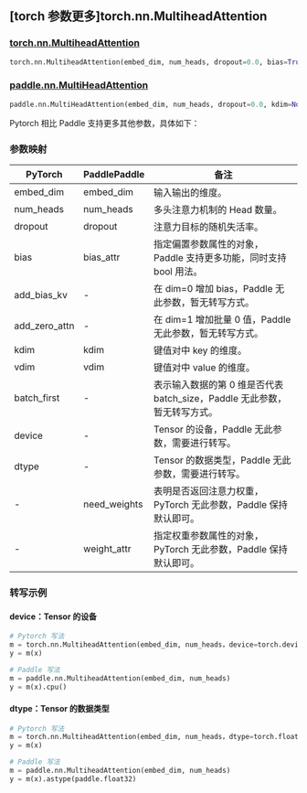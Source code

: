 ## [torch 参数更多]torch.nn.MultiheadAttention

### [torch.nn.MultiheadAttention](https://pytorch.org/docs/stable/generated/torch.nn.MultiheadAttention.html#torch.nn.MultiheadAttention)

```python
torch.nn.MultiheadAttention(embed_dim, num_heads, dropout=0.0, bias=True, add_bias_kv=False, add_zero_attn=False, kdim=None, vdim=None, batch_first=False, device=None, dtype=None)
```

### [paddle.nn.MultiHeadAttention](https://www.paddlepaddle.org.cn/documentation/docs/zh/api/paddle/nn/MultiHeadAttention_cn.html)

```python
paddle.nn.MultiHeadAttention(embed_dim, num_heads, dropout=0.0, kdim=None, vdim=None, need_weights=False, weight_attr=None, bias_attr=None)
```

Pytorch 相比 Paddle 支持更多其他参数，具体如下：

### 参数映射

| PyTorch       | PaddlePaddle | 备注                                                                      |
| ------------- | ------------ | ------------------------------------------------------------------------- |
| embed_dim     | embed_dim    | 输入输出的维度。                                                          |
| num_heads     | num_heads    | 多头注意力机制的 Head 数量。                                              |
| dropout       | dropout      | 注意力目标的随机失活率。                                                  |
| bias          | bias_attr    | 指定偏置参数属性的对象，Paddle 支持更多功能，同时支持 bool 用法。         |
| add_bias_kv   | -            | 在 dim=0 增加 bias，Paddle 无此参数，暂无转写方式。                       |
| add_zero_attn | -            | 在 dim=1 增加批量 0 值，Paddle 无此参数，暂无转写方式。                   |
| kdim          | kdim         | 键值对中 key 的维度。                                                     |
| vdim          | vdim         | 键值对中 value 的维度。                                                   |
| batch_first   | -            | 表示输入数据的第 0 维是否代表 batch_size，Paddle 无此参数，暂无转写方式。 |
| device        | -            | Tensor 的设备，Paddle 无此参数，需要进行转写。                            |
| dtype         | -            | Tensor 的数据类型，Paddle 无此参数，需要进行转写。                        |
| -             | need_weights | 表明是否返回注意力权重，PyTorch 无此参数，Paddle 保持默认即可。           |
| -             | weight_attr  | 指定权重参数属性的对象，PyTorch 无此参数，Paddle 保持默认即可。           |

### 转写示例

#### device：Tensor 的设备

```python
# Pytorch 写法
m = torch.nn.MultiheadAttention(embed_dim, num_heads，device=torch.device('cpu'))
y = m(x)

# Paddle 写法
m = paddle.nn.MultiheadAttention(embed_dim, num_heads)
y = m(x).cpu()
```

#### dtype：Tensor 的数据类型

```python
# Pytorch 写法
m = torch.nn.MultiheadAttention(embed_dim, num_heads，dtype=torch.float32)
y = m(x)

# Paddle 写法
m = paddle.nn.MultiheadAttention(embed_dim, num_heads)
y = m(x).astype(paddle.float32)
```
